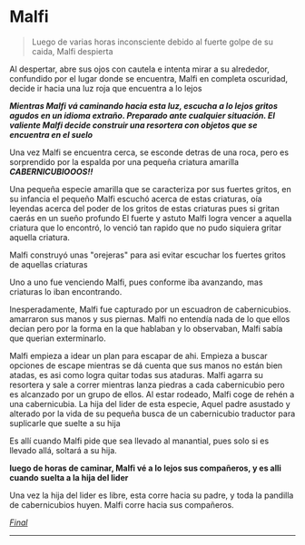 # Malfi
>Luego de varias horas inconsciente debido al fuerte golpe de su caida, Malfi despierta

Al despertar, abre sus ojos con cautela e intenta mirar a su alrededor, confundido por el lugar donde se encuentra, Malfi en completa oscuridad, decide ir hacia una luz roja que encuentra a lo lejos

**_Mientras Malfi vá caminando hacia esta luz, escucha a lo lejos gritos agudos en un idioma extraño. Preparado ante cualquier situación. El valiente Malfi decide construir una resortera con objetos que se encuentra en el suelo_** 

Una vez Malfi se encuentra cerca, se esconde detras de una roca, pero es sorprendido por la espalda por una pequeña criatura amarilla
**_CABERNICUBIOOOS!!_**

Una pequeña especie amarilla que se caracteriza por sus fuertes gritos, en su infancia el pequeño Malfi escuchó acerca de estas criaturas, oía leyendas acerca del poder de los gritos de estas criaturas pues si gritan caerás en un sueño profundo
El fuerte y astuto Malfi logra vencer a aquella criatura que lo encontró, lo venció tan rapido que no pudo siquiera gritar aquella criatura.

Malfi construyó unas "orejeras" para asi evitar escuchar los fuertes gritos de aquellas criaturas

Uno a uno fue venciendo Malfi, pues conforme iba avanzando, mas criaturas lo iban encontrando.

Inesperadamente, Malfi fue capturado por un escuadron de cabernicubios. amarraron sus manos y sus piernas. Malfi no entendía nada de lo que ellos decian pero por la forma en la que hablaban y lo observaban, Malfi sabía que querian exterminarlo.

Malfi empieza a idear un plan para escapar de ahi. Empieza a buscar opciones de escape mientras se dá cuenta que sus manos no están bien atadas, es asi como logra quitar todas sus ataduras.
Malfi agarra su resortera y sale a correr mientras lanza piedras a cada cabernicubio pero es alcanzado por un grupo de ellos. Al estar rodeado, Malfi coge de rehén a una cabernicubia.
La hija del lider de esta especie, Aquel padre asustado y alterado por la vida de su pequeña busca de un cabernicubio traductor para suplicarle que suelte a su hija

Es allí cuando Malfi pide que sea llevado al manantial, pues solo si es llevado allá, soltará a su hija.

**__luego de horas de caminar, Malfi vé a lo lejos sus compañeros, y es alli cuando suelta a la hija del lider__**

Una vez la hija del lider es libre, esta corre hacia su padre, y toda la pandilla de cabernicubios huyen. Malfi corre hacia sus compañeros.

[*Final*](Final.md)


---
#



